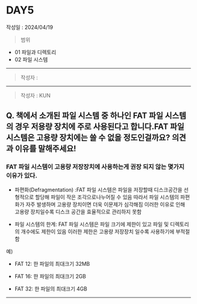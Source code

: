 
# DAY5
작성일 : 2024/04/19

> 범위
- 01 파일과 디렉토리
- 02 파일 시스템

--- 
> 작성자 : 
--- 
> 작성자 : KUN


## Q. 책에서 소개된 파일 시스템 중 하나인 FAT 파일 시스템의 경우 저용량 장치에 주로 사용된다고 합니다.FAT 파일 시스템은 고용량 장치에는 쓸 수 없을 정도인걸까요? 의견과 이유를 말해주세요!

### FAT 파일 시스템이 고용량 저장장치에 사용하는게 권장 되지 않는 몇가지 이유가 있다.

- 파편화(Defragmentation) :FAT 파일 시스템은 파일을 저장할때 디스크공간을 선형적으로 할당해 파일이 작은 조각으로나누어질 수 있음 따라서 파일 시스템의 파편화가 자주 발생하며 고용량 장치이면 더욱 이문제가 심각해짐 이러한 이유로 인해 고용량 장치일수록 디스크 공간을 효율적으로 관리하지 못함

- 파일 시스템의 한계: FAT 파일 시스템은 파일 크기에 제한이 있고 파일 및 디렉토리 의 개수에도 제한이 있음 이러한 제한은 고용량 저장장치 일수록 사용하기에 부적절함

예) 
- FAT 12: 한 파일의 최대크기 32MB

- FAT 16: 한 파일의 최대크기 2GB

- FAT 32: 한 파일의 최대크기 4GB


---
